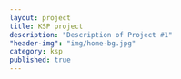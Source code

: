 ```yaml
---
layout: project
title: KSP project
description: "Description of Project #1"
"header-img": "img/home-bg.jpg"
category: ksp
published: true
---
```


